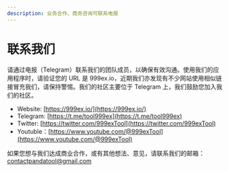 ```yaml
---
description: 业务合作、商务咨询可联系电报
---
```


# 联系我们

请通过电报（Telegram）联系我们的团队成员，以确保有效沟通。使用我们的应用程序时，请验证您的 URL 是 999ex.io，近期我们亦发现有不少网站使用相似链接冒充我们，请保持警惕。我们的社区主要位于 Telegram 上，我们鼓励您加入我们的社区。

* Website: [https://999ex.io/](https://999ex.io/)
* Telegram: [https://t.me/tool999ex](https://t.me/tool999ex)
* Twitter: [https://twitter.com/999exTool](https://twitter.com/999exTool)
* Youtuble：[https://www.youtube.com/@999exTool](https://www.youtube.com/@999exTool)

如果您想与我们达成商业合作，或有其他想法、意见，请联系我们的邮箱：contactpandatool@gmail.com
